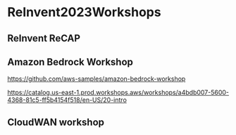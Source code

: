 # ReInvent2023Workshops

## ReInvent ReCAP

## Amazon Bedrock Workshop

https://github.com/aws-samples/amazon-bedrock-workshop

https://catalog.us-east-1.prod.workshops.aws/workshops/a4bdb007-5600-4368-81c5-ff5b4154f518/en-US/20-intro

## CloudWAN workshop




